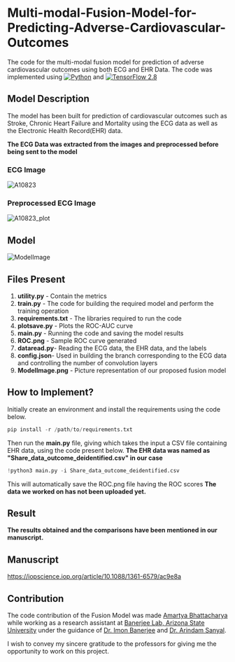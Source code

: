 # Multi-modal-Fusion-Model-for-Predicting-Adverse-Cardiovascular-Outcomes

The code for the multi-modal fusion model for prediction of adverse cardiovascular outcomes using both ECG and EHR Data.
The code was implemented using 
[![Python](https://img.shields.io/pypi/pyversions/tensorflow.svg?style=plastic)](https://badge.fury.io/py/tensorflow) and [![TensorFlow 2.8](https://img.shields.io/badge/TensorFlow-2.8-FF6F00?logo=tensorflow)](https://github.com/tensorflow/tensorflow/releases/tag/v2.8.0) 

## Model Description

The model has been built for prediction of cardiovascular outcomes such as Stroke, Chronic Heart Failure and Mortality using the ECG data as well as the Electronic Health Record(EHR) data. 

**The ECG Data was extracted from the images and preprocessed before being sent to the model**

### ECG Image 
![A10823](https://user-images.githubusercontent.com/44440114/168468978-e74bd558-d51e-4b60-9142-9cce4e89c89a.png)

### Preprocessed ECG Image 
![A10823_plot](https://user-images.githubusercontent.com/44440114/168468998-2713d966-4cff-4335-9d5a-18f9687c86d6.png)

## Model
![ModelImage](https://user-images.githubusercontent.com/44440114/168468895-6380a1b8-44ac-45ac-abef-3728e0b34add.png)

## Files Present
1. **utility.py** - Contain the metrics 
2. **train.py**   - The code for building the required model and perform the training operation
3. **requirements.txt** - The libraries required to run the code
4. **plotsave.py** - Plots the ROC-AUC curve
5. **main.py**    - Running the code and saving the model results 
6. **ROC.png**    - Sample ROC curve generated 
7. **dataread.py**- Reading the ECG data, the EHR data, and the labels
8. **config.json**- Used in building the branch corresponding to the ECG data and controlling the number of convolution layers
9. **ModelImage.png** - Picture representation of our proposed fusion model

## How to Implement? 

Initially create an environment and install the requirements using the code below. 
```python
pip install -r /path/to/requirements.txt
```

Then run the **main.py** file, giving which takes the input a CSV file containing EHR data, using the code present below.
**The EHR data was named as "Share_data_outcome_deidentified.csv" in our case**

```python
!python3 main.py -i Share_data_outcome_deidentified.csv
```
This will automatically save the ROC.png file having the ROC scores
**The data we worked on has not been uploaded yet.**

## Result

**The results obtained and the comparisons have been mentioned in our manuscript.**

## Manuscript 
https://iopscience.iop.org/article/10.1088/1361-6579/ac9e8a

## Contribution
The code contribution of the Fusion Model was made [Amartya Bhattacharya](amartyacodes.github.io) while working as a research assistant at [Banerjee Lab, Arizona State University](https://labs.engineering.asu.edu/banerjeelab/) under the guidance of [Dr. Imon Banerjee](https://labs.engineering.asu.edu/banerjeelab/person/imon-banerjee/) and [Dr. Arindam Sanyal](https://labs.engineering.asu.edu/mixedsignals/).

I wish to convey my sincere gratitude to the professors for giving me the opportunity to work on this project.
